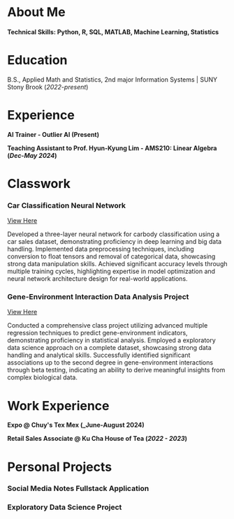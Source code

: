 # About Me

#### Technical Skills: Python, R, SQL, MATLAB, Machine Learning, Statistics

# Education			        		
B.S., Applied Math and Statistics, 2nd major Information Systems | SUNY Stony Brook (_2022-present_)

# Experience
**AI Trainer - Outlier AI (Present)**

**Teaching Assistant to Prof. Hyun-Kyung Lim - AMS210: Linear Algebra (_Dec-May 2024_)**

# Classwork
### Car Classification Neural Network
[View Here](https://github.com/jn9he/car_nn/tree/main)

Developed a three-layer neural network for carbody classification using a car sales dataset, demonstrating proficiency in deep learning and big data handling. Implemented data preprocessing techniques, including conversion to float tensors and removal of categorical data, showcasing strong data manipulation skills. Achieved significant accuracy levels through multiple training cycles, highlighting expertise in model optimization and neural network architecture design for real-world applications.

### Gene-Environment Interaction Data Analysis Project
[View Here](https://www.mdpi.com/1424-8220/22/11/4240)

Conducted a comprehensive class project utilizing advanced multiple regression techniques to predict gene-environment indicators, demonstrating proficiency in statistical analysis. Employed a  exploratory data science approach on a complete dataset, showcasing strong data handling and analytical skills. Successfully identified significant associations up to the second degree in gene-environment interactions through beta testing, indicating an ability to derive meaningful insights from complex biological data.

# Work Experience

**Expo @ Chuy's Tex Mex (_June-August 2024)**

**Retail Sales Associate @ Ku Cha House of Tea (_2022 - 2023_)**

# Personal Projects

### Social Media Notes Fullstack Application

### Exploratory Data Science Project

